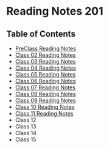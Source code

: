 # Reading Notes 201

## Table of Contents
- [PreClass Reading Notes](preclass.md)
- [Class 02 Reading Notes](notes-02.md)
- [Class 03 Reading Notes](notes-03.md)
- [Class 04 Reading Notes](notes-04.md)
- [Class 05 Reading Notes](notes-05.md)
- [Class 06 Reading Notes](notes-06.md)
- [Class 07 Reading Notes](notes-07.md)
- [Class 08 Reading Notes](notes-08.md)
- [Class 09 Reading Notes](notes-09.md)
- [Class 10 Reading Notes](notes-10.md)
- [Class 11 Reading Notes](notes-11.md)
- Class 12
- Class 13
- Class 14
- Class 15
